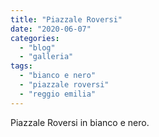 ```yaml
---
title: "Piazzale Roversi"
date: "2020-06-07"
categories: 
  - "blog"
  - "galleria"
tags: 
  - "bianco e nero"
  - "piazzale roversi"
  - "reggio emilia"
---
```


Piazzale Roversi in bianco e nero.
